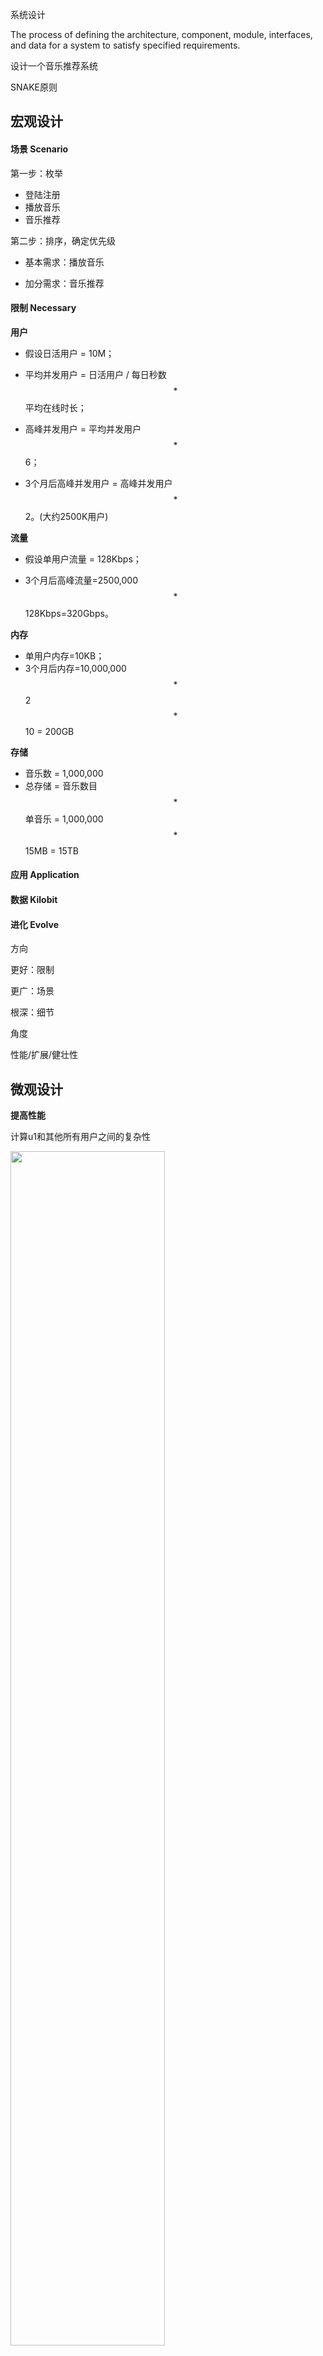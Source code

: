 系统设计

The process of defining the architecture, component, module, interfaces, and data for a system to satisfy specified requirements.



设计一个音乐推荐系统

SNAKE原则



## 宏观设计

#### 场景 Scenario

第一步：枚举

- 登陆注册
- 播放音乐
- 音乐推荐

第二步：排序，确定优先级

- 基本需求：播放音乐

- 加分需求：音乐推荐



#### 限制 Necessary

**用户**

- 假设日活用户 = 10M；

- 平均并发用户 = 日活用户 / 每日秒数 $$*$$ 平均在线时长；

- 高峰并发用户 = 平均并发用户 $$*$$ 6；

- 3个月后高峰并发用户 = 高峰并发用户 $$*$$ 2。(大约2500K用户)

**流量**

- 假设单用户流量 = 128Kbps；

- 3个月后高峰流量=2500,000$$*$$ 128Kbps=320Gbps。

**内存**

- 单用户内存=10KB；
- 3个月后内存=10,000,000 $$*$$ 2 $$*$$ 10 = 200GB

**存储**

- 音乐数 = 1,000,000
- 总存储 = 音乐数目 $$*$$ 单音乐  = 1,000,000 $$*$$ 15MB = 15TB



####  应用 Application



#### 数据 Kilobit



#### 进化 Evolve

方向

更好：限制

更广：场景

根深：细节



角度

性能/扩展/健壮性



## 微观设计

**提高性能**

计算u1和其他所有用户之间的复杂性

<img src="/Users/yanyong/Library/Application Support/typora-user-images/image-20190816203651832.png" width="70%"/>

如果对用户索引，复杂度$$O(n*m*m)$$，但是对电影索引，复杂度$$O(m*n)$$，降到平方级。



**提高健壮性**

微服务架构